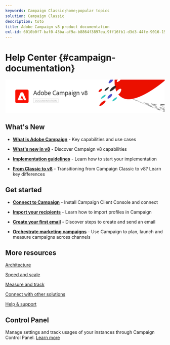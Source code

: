 ```yaml
---
keywords: Campaign Classic;home;popular topics
solution: Campaign Classic
description: toto
title: Adobe Campaign v8 product documentation
exl-id: 6010b0f7-baf0-43ba-af9a-b8864f3897ea,9ff16fb1-d3d3-44fe-9016-15abffdbc74e
---
```

# Help Center {#campaign-documentation}

![](assets/banner-documentationv8.png) 

## What's New

* **[What is Adobe Campaign](start/get-started.md)** - Key capabilities and use cases

* **[What's new in v8](start/whats-new.md)** - Discover Campaign v8 capabilities

* **[Implementation guidelines](start/implement.md)**  - Learn how to start your implementation

* **[From Classic to v8](start/capability-matrix.md)** - Transitioning from Campaign Classic to v8? Learn key differences

## Get started

* **[Connect to Campaign](start/connect.md)** - Install Campaign Client Console and connect

* **[Import your recipients](start/import.md)** - Learn how to import profiles in Campaign

* **[Create your first email](start/create-message.md)** - Discover steps to create and send an email

* **[Orchestrate marketing campaigns](start/campaigns.md)** - Use Campaign to plan, launch and measure campaigns across channels

## More resources

[Architecture](dev/architecture.md)

[Speed and scale](start/whats-new.md)

[Measure and track](start/reporting.md)

[Connect with other solutions](connect/integration.md)

[Help & support](start/support.md)


## Control Panel

Manage settings and track usages of your instances through Campaign Control Panel. [Learn more](https://experienceleague.adobe.com/docs/control-panel/using/control-panel-home.html)
